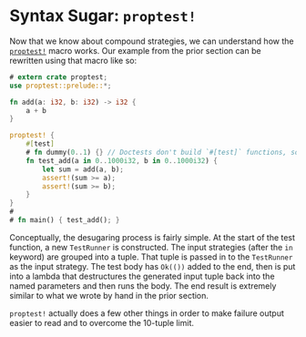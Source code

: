 # Syntax Sugar: `proptest!`

Now that we know about compound strategies, we can understand how the
[`proptest!`](https://docs.rs/proptest/latest/proptest/macro.proptest.html)
macro works. Our example from the prior section can be rewritten using that
macro like so:

```rust
# extern crate proptest;
use proptest::prelude::*;

fn add(a: i32, b: i32) -> i32 {
    a + b
}

proptest! {
    #[test]
    # fn dummy(0..1) {} // Doctests don't build `#[test]` functions, so we need this
    fn test_add(a in 0..1000i32, b in 0..1000i32) {
        let sum = add(a, b);
        assert!(sum >= a);
        assert!(sum >= b);
    }
}
#
# fn main() { test_add(); }
```

Conceptually, the desugaring process is fairly simple. At the start of the
test function, a new `TestRunner` is constructed. The input strategies
(after the `in` keyword) are grouped into a tuple. That tuple is passed in
to the `TestRunner` as the input strategy. The test body has `Ok(())` added
to the end, then is put into a lambda that destructures the generated input
tuple back into the named parameters and then runs the body. The end result
is extremely similar to what we wrote by hand in the prior section.

`proptest!` actually does a few other things in order to make failure
output easier to read and to overcome the 10-tuple limit.
